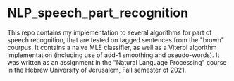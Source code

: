 # NLP_speech_part_recognition

This repo contains my implementation to several algorithms for part of speech recognition, that are tested on tagged sentences from the "brown" courpus. 
It contains a naive MLE classifier, as well as a Viterbi algorithm implementation (including use of add-1 smoothing and pseudo-words). 
It was written as an assignment in the "Natural Language Processing" course in the Hebrew University of Jerusalem, Fall semester of 2021. 
